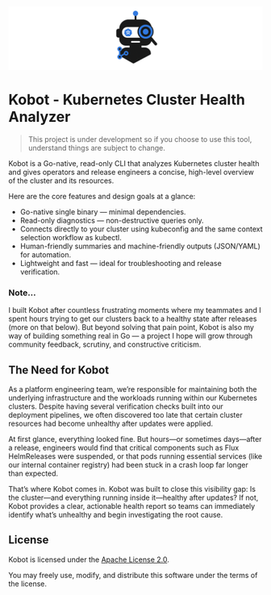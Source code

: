 ![alt text](assests/kobot_nb_black.png)
# Kobot - Kubernetes Cluster Health Analyzer

> This project is under development so if you choose to use this tool, understand things are subject to change.

Kobot is a Go-native, read-only CLI that analyzes Kubernetes cluster health and gives operators and release engineers a concise, high-level overview of the cluster and its resources.

Here are the core features and design goals at a glance:

- Go-native single binary — minimal dependencies.  
- Read-only diagnostics — non-destructive queries only.  
- Connects directly to your cluster using kubeconfig and the same context selection workflow as kubectl.  
- Human-friendly summaries and machine-friendly outputs (JSON/YAML) for automation.  
- Lightweight and fast — ideal for troubleshooting and release verification.

### Note...
I built Kobot after countless frustrating moments where my teammates and I spent hours trying to get our clusters back to a healthy state after releases (more on that below). But beyond solving that pain point, Kobot is also my way of building something real in Go — a project I hope will grow through community feedback, scrutiny, and constructive criticism.

## The Need for Kobot
As a platform engineering team, we’re responsible for maintaining both the underlying infrastructure and the workloads running within our Kubernetes clusters. Despite having several verification checks built into our deployment pipelines, we often discovered too late that certain cluster resources had become unhealthy after updates were applied.

At first glance, everything looked fine. But hours—or sometimes days—after a release, engineers would find that critical components such as Flux HelmReleases were suspended, or that pods running essential services (like our internal container registry) had been stuck in a crash loop far longer than expected.

That’s where Kobot comes in.
Kobot was built to close this visibility gap: Is the cluster—and everything running inside it—healthy after updates? If not, Kobot provides a clear, actionable health report so teams can immediately identify what’s unhealthy and begin investigating the root cause.

## License
Kobot is licensed under the [Apache License 2.0](LICENSE).

You may freely use, modify, and distribute this software under the terms of the license.
